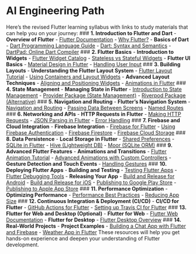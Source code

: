 # AI Engineering Path
 Here’s the revised Flutter learning syllabus with links to study materials that can help you on your journey:  ### **1. Introduction to Flutter and Dart** - **Overview of Flutter**   - [Flutter Documentation](https://flutter.dev/docs)   - [Why Flutter?](https://flutter.dev/docs/get-started/flutter-for)  - **Basics of Dart**   - [Dart Programming Language Guide](https://dart.dev/guides)   - [Dart: Syntax and Semantics](https://dart.dev/samples)   - [DartPad: Online Dart Compiler](https://dartpad.dev/)    ### **2. Flutter Basics** - **Introduction to Widgets**   - [Flutter Widget Catalog](https://flutter.dev/docs/development/ui/widgets)   - [Stateless vs Stateful Widgets](https://flutter.dev/docs/development/ui/interactive)  - **Flutter UI Basics**   - [Material Design in Flutter](https://flutter.dev/docs/development/ui/widgets/material)   - [Handling User Input](https://flutter.dev/docs/cookbook/forms/text-input)  ### **3. Building Layouts** - **Understanding the Flutter Layout System**   - [Flutter Layout Tutorial](https://flutter.dev/docs/development/ui/layout/tutorial)   - [Using Containers and Layout Widgets](https://flutter.dev/docs/cookbook/design/layouts)    - **Advanced Layout Techniques**   - [Aligning and Positioning Widgets](https://flutter.dev/docs/cookbook/design/stack)   - [Animations in Flutter](https://flutter.dev/docs/development/ui/animations/tutorial)  ### **4. State Management** - **Managing State in Flutter**   - [Introduction to State Management](https://flutter.dev/docs/development/data-and-backend/state-mgmt)   - [Provider Package (State Management)](https://pub.dev/packages/provider)   - [Riverpod Package (Alternative)](https://pub.dev/packages/riverpod)  ### **5. Navigation and Routing** - **Flutter’s Navigation System**   - [Navigation and Routing](https://flutter.dev/docs/development/ui/navigation)   - [Passing Data Between Screens](https://flutter.dev/docs/cookbook/navigation/passing-data)   - [Named Routes](https://flutter.dev/docs/cookbook/navigation/named-routes)  ### **6. Networking and APIs** - **HTTP Requests in Flutter**   - [Making HTTP Requests](https://flutter.dev/docs/cookbook/networking/fetch-data)   - [JSON Parsing in Flutter](https://flutter.dev/docs/cookbook/networking/background-parsing)   - [Error Handling](https://flutter.dev/docs/cookbook/networking/error-handling)  ### **7. Firebase and Cloud Integration** - **Firebase Integration**   - [Firebase for Flutter](https://firebase.google.com/docs/flutter/setup)   - [Using Firebase Authentication](https://firebase.google.com/docs/auth/flutter/start)   - [Firebase Firestore](https://firebase.google.com/docs/firestore/quickstart)   - [Firebase Cloud Storage](https://firebase.google.com/docs/storage/flutter/start)  ### **8. Data Persistence** - **Local Storage in Flutter**   - [Shared Preferences](https://pub.dev/packages/shared_preferences)   - [SQLite in Flutter](https://flutter.dev/docs/cookbook/persistence/sqlite)   - [Hive (Lightweight DB)](https://pub.dev/packages/hive)   - [Moor (SQLite ORM)](https://pub.dev/packages/moor)  ### **9. Advanced Flutter Features** - **Animations and Transitions**   - [Flutter Animation Tutorial](https://flutter.dev/docs/development/ui/animations)   - [Advanced Animations with Custom Controllers](https://flutter.dev/docs/cookbook/animation/animated-container)  - **Gesture Detection and Touch Events**   - [Handling Gestures](https://flutter.dev/docs/development/ui/gestures)  ### **10. Deploying Flutter Apps** - **Building and Testing**   - [Testing Flutter Apps](https://flutter.dev/docs/testing)   - [Flutter Debugging Tools](https://flutter.dev/docs/testing/debugging)  - **Releasing Your App**   - [Build and Release for Android](https://flutter.dev/docs/deployment/android)   - [Build and Release for iOS](https://flutter.dev/docs/deployment/ios)   - [Publishing to Google Play Store](https://developer.android.com/studio/publish)   - [Publishing to Apple App Store](https://developer.apple.com/app-store/)  ### **11. Performance Optimization** - **Optimizing Performance**   - [Performance Best Practices](https://flutter.dev/docs/perf/best-practices)   - [Reducing App Size](https://flutter.dev/docs/perf/app-size)  ### **12. Continuous Integration & Deployment (CI/CD)** - **CI/CD for Flutter**   - [GitHub Actions for Flutter](https://github.com/marketplace/actions/flutter-action)   - [Setting up Travis CI for Flutter](https://medium.com/@herman.dijx/setting-up-travis-ci-with-flutter-d99e8d03a896)  ### **13. Flutter for Web and Desktop (Optional)** - **Flutter for Web**   - [Flutter Web Documentation](https://flutter.dev/web)  - **Flutter for Desktop**   - [Flutter Desktop Overview](https://flutter.dev/desktop)  ### **14. Real-World Projects** - **Project Examples**   - [Building a Chat App with Flutter and Firebase](https://codelabs.developers.google.com/codelabs/flutter-firebase/#0)   - [Weather App in Flutter](https://medium.com/flutter-community/flutter-weather-app-tutorial-part-1-a23db9e4fc53)  These resources will help you get hands-on experience and deepen your understanding of Flutter development.
